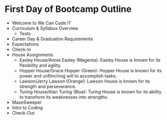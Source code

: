 # First Day of Bootcamp Outline
- Welcome to We Can Code IT
- Curriculum & Syllabus Overview
  - Tests
- Career Day & Graduation Requirements
- Expectations
- Check-In
- House Assignments
  - Easley House/Annie Easley (Magenta): Easley House is known for its flexibility and agility.
  - Hopper House/Grace Hopper (Green): Hopper House is known for its power and unflinching will to accomplish tasks.
  - Lawson/Jerry Lawson (Orange): Lawson House is known for its strength and perseverance.
  - Turing House/Alan Turing (Blue): Turing House is known for its ability to transform its weaknesses into strengths.
- MazeSweeper
- Intro to Coding
- Check-Out
